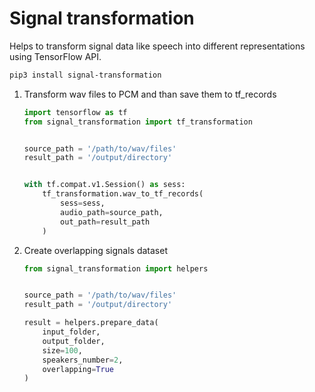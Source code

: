 # Signal transformation


Helps to transform signal data like speech into different representations using TensorFlow API.
```bash
pip3 install signal-transformation
```

1) Transform wav files to PCM and than save them to tf_records
    ```python
    import tensorflow as tf
    from signal_transformation import tf_transformation
    
    
    source_path = '/path/to/wav/files'
    result_path = '/output/directory'
    
    
    with tf.compat.v1.Session() as sess:
        tf_transformation.wav_to_tf_records(
            sess=sess,
            audio_path=source_path,
            out_path=result_path
        )
    
    ```

2) Create overlapping signals dataset
    ```python
    from signal_transformation import helpers
    
    
    source_path = '/path/to/wav/files'
    result_path = '/output/directory'
    
    result = helpers.prepare_data(
        input_folder,
        output_folder,
        size=100,
        speakers_number=2,
        overlapping=True
    )
    
    ```